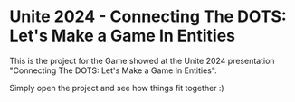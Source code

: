 # Unite 2024 - Connecting The DOTS: Let's Make a Game In Entities

This is the project for the Game showed at the Unite 2024 presentation "Connecting The DOTS: Let's Make a Game In Entities".

Simply open the project and see how things fit together :)
